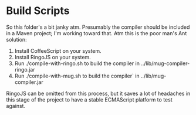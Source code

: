 # Build Scripts

So this folder's a bit janky atm. Presumably the compiler should be included
in a Maven project; I'm working toward that. Atm this is the poor man's 
Ant solution:

1. Install CoffeeScript on your system.
2. Install RingoJS on your system.
3. Run ./compile-with-ringo.sh to build the compiler in ../lib/mug-compiler-ringo.jar
4. Run ./compile-with-mug.sh to build the compiler` in ../lib/mug-compiler.jar

RingoJS can be omitted from this process, but it saves a lot of headaches
in this stage of the project to have a stable ECMAScript platform to test
against.